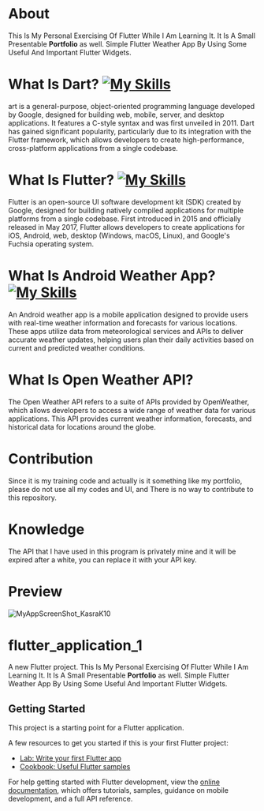 # About
This Is My Personal Exercising Of Flutter While I Am Learning It. It Is A Small Presentable **Portfolio** as well. Simple Flutter Weather App By Using Some Useful And Important Flutter Widgets.

# What Is Dart? [![My Skills](https://skillicons.dev/icons?i=dart)](https://skillicons.dev)
art is a general-purpose, object-oriented programming language developed by Google, designed for building web, mobile, server, and desktop applications. It features a C-style syntax and was first unveiled in 2011. Dart has gained significant popularity, particularly due to its integration with the Flutter framework, which allows developers to create high-performance, cross-platform applications from a single codebase.

# What Is Flutter? [![My Skills](https://skillicons.dev/icons?i=flutter)](https://skillicons.dev)
Flutter is an open-source UI software development kit (SDK) created by Google, designed for building natively compiled applications for multiple platforms from a single codebase. First introduced in 2015 and officially released in May 2017, Flutter allows developers to create applications for iOS, Android, web, desktop (Windows, macOS, Linux), and Google's Fuchsia operating system.

# What Is Android Weather App? [![My Skills](https://skillicons.dev/icons?i=androidstudio)](https://skillicons.dev)
An Android weather app is a mobile application designed to provide users with real-time weather information and forecasts for various locations. These apps utilize data from meteorological services and APIs to deliver accurate weather updates, helping users plan their daily activities based on current and predicted weather conditions.

# What Is Open Weather API?
The Open Weather API refers to a suite of APIs provided by OpenWeather, which allows developers to access a wide range of weather data for various applications. This API provides current weather information, forecasts, and historical data for locations around the globe.

# Contribution
Since it is my training code and actually is it something like my portfolio, please do  not use all my codes and UI, and There is no way to contribute to this repository.

# Knowledge
The API that I have used in this program is privately mine and it will be expired after a white, you can replace it with your API key.

# Preview
![MyAppScreenShot_KasraK10](https://github.com/user-attachments/assets/133f383a-7a99-45a9-9841-6ba34adfde60)

# flutter_application_1

A new Flutter project. This Is My Personal Exercising Of Flutter While I Am Learning It. It Is A Small Presentable **Portfolio** as well. Simple Flutter Weather App By Using Some Useful And Important Flutter Widgets.

## Getting Started

This project is a starting point for a Flutter application.

A few resources to get you started if this is your first Flutter project:

- [Lab: Write your first Flutter app](https://docs.flutter.dev/get-started/codelab)
- [Cookbook: Useful Flutter samples](https://docs.flutter.dev/cookbook)

For help getting started with Flutter development, view the
[online documentation](https://docs.flutter.dev/), which offers tutorials,
samples, guidance on mobile development, and a full API reference.

